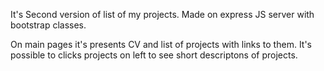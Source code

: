 It's Second version of list of my projects. 
Made on express JS server with bootstrap classes. 

On main pages it's presents CV and list of projects with links to them.
It's possible to clicks projects on left to see short descriptons of projects.